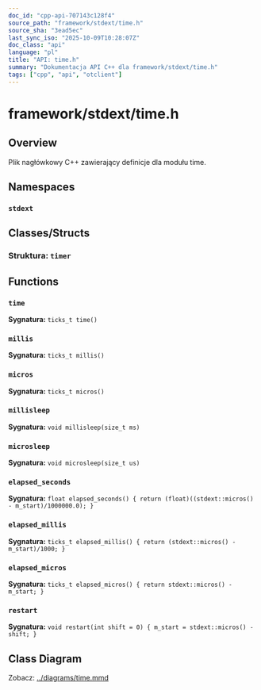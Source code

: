 ```yaml
---
doc_id: "cpp-api-707143c128f4"
source_path: "framework/stdext/time.h"
source_sha: "3ead5ec"
last_sync_iso: "2025-10-09T10:28:07Z"
doc_class: "api"
language: "pl"
title: "API: time.h"
summary: "Dokumentacja API C++ dla framework/stdext/time.h"
tags: ["cpp", "api", "otclient"]
---
```


# framework/stdext/time.h

## Overview

Plik nagłówkowy C++ zawierający definicje dla modułu time.

## Namespaces

### `stdext`

## Classes/Structs

### Struktura: `timer`

## Functions

### `time`

**Sygnatura:** `ticks_t time()`

### `millis`

**Sygnatura:** `ticks_t millis()`

### `micros`

**Sygnatura:** `ticks_t micros()`

### `millisleep`

**Sygnatura:** `void millisleep(size_t ms)`

### `microsleep`

**Sygnatura:** `void microsleep(size_t us)`

### `elapsed_seconds`

**Sygnatura:** `float elapsed_seconds() { return (float)((stdext::micros() - m_start)/1000000.0); }`

### `elapsed_millis`

**Sygnatura:** `ticks_t elapsed_millis() { return (stdext::micros() - m_start)/1000; }`

### `elapsed_micros`

**Sygnatura:** `ticks_t elapsed_micros() { return stdext::micros() - m_start; }`

### `restart`

**Sygnatura:** `void restart(int shift = 0) { m_start = stdext::micros() - shift; }`

## Class Diagram

Zobacz: [../diagrams/time.mmd](../diagrams/time.mmd)
